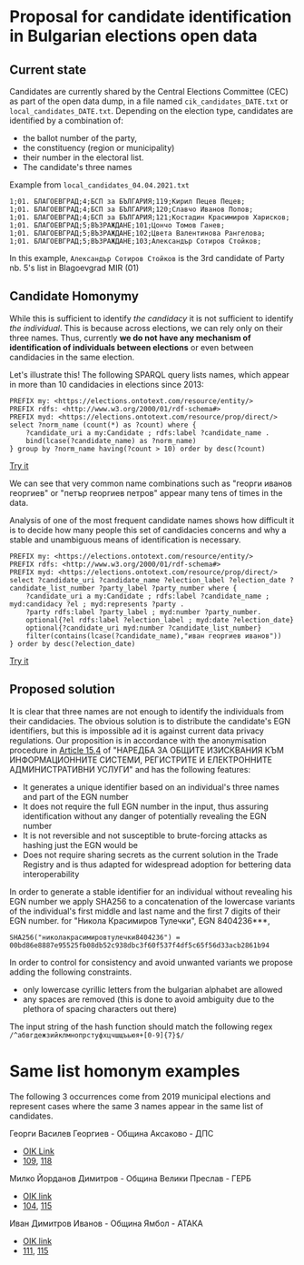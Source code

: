#  Proposal for candidate identification in Bulgarian elections open data 

## Current state

Candidates are currently shared by the Central Elections Committee (CEC) as part of the open data dump, in a file named `cik_candidates_DATE.txt` or `local_candidates_DATE.txt`. 
Depending on the election type, candidates are identified by a combination of: 
* the ballot number of the party,
* the constituency (region or municipality)
* their number in the electoral list.
* The candidate's three names

Example from `local_candidates_04.04.2021.txt`
```csv
1;01. БЛАГОЕВГРАД;4;БСП за БЪЛГАРИЯ;119;Кирил Пецев Пецев;
1;01. БЛАГОЕВГРАД;4;БСП за БЪЛГАРИЯ;120;Славчо Иванов Попов;
1;01. БЛАГОЕВГРАД;4;БСП за БЪЛГАРИЯ;121;Костадин Красимиров Харисков;
1;01. БЛАГОЕВГРАД;5;ВЪЗРАЖДАНЕ;101;Цончо Томов Ганев;
1;01. БЛАГОЕВГРАД;5;ВЪЗРАЖДАНЕ;102;Цвета Валентинова Рангелова;
1;01. БЛАГОЕВГРАД;5;ВЪЗРАЖДАНЕ;103;Александър Сотиров Стойков;
```

In this example, `Александър Сотиров Стойков` is the 3rd candidate of Party nb. 5's list in Blagoevgrad MIR (01)

## Candidate Homonymy

While this is sufficient to identify _the candidacy_ it is not sufficient to identify _the individual_. This is because across elections, we can rely only on their three names. Thus, currently **we do not have any mechanism of identification of individuals between elections** or even between candidacies in the same election.

Let's illustrate this! The following SPARQL query lists names, which appear in more than 10 candidacies in elections since 2013:

```sparql
PREFIX my: <https://elections.ontotext.com/resource/entity/>
PREFIX rdfs: <http://www.w3.org/2000/01/rdf-schema#>
PREFIX myd: <https://elections.ontotext.com/resource/prop/direct/>
select ?norm_name (count(*) as ?count) where { 
	?candidate_uri a my:Candidate ; rdfs:label ?candidate_name .
    bind(lcase(?candidate_name) as ?norm_name)
} group by ?norm_name having(?count > 10) order by desc(?count)
```
[Try it](https://elections.ontotext.com/sparql?name=&infer=true&sameAs=true&query=PREFIX%20my%3A%20%3Chttps%3A%2F%2Felections.ontotext.com%2Fresource%2Fentity%2F%3E%0APREFIX%20rdfs%3A%20%3Chttp%3A%2F%2Fwww.w3.org%2F2000%2F01%2Frdf-schema%23%3E%0APREFIX%20myd%3A%20%3Chttps%3A%2F%2Felections.ontotext.com%2Fresource%2Fprop%2Fdirect%2F%3E%0Aselect%20%3Fnorm_name%20(count(*)%20as%20%3Fcount)%20where%20%7B%20%0A%09%3Fcandidate_uri%20a%20my%3ACandidate%20%3B%20rdfs%3Alabel%20%3Fcandidate_name%20.%0A%20%20%20%20bind(lcase(%3Fcandidate_name)%20as%20%3Fnorm_name)%0A%7D%20group%20by%20%3Fnorm_name%20having(%3Fcount%20%3E%2010)%20order%20by%20desc(%3Fcount)&execute) 

We can see that very common name combinations such as "георги иванов георгиев" or "петър георгиев петров" appear many tens of times in the data.

Analysis of one of the most frequent candidate names shows how difficult it is to decide how many people this set of candidacies concerns and why a stable and unambiguous  means of identification is necessary. 

```sparql
PREFIX my: <https://elections.ontotext.com/resource/entity/>
PREFIX rdfs: <http://www.w3.org/2000/01/rdf-schema#>
PREFIX myd: <https://elections.ontotext.com/resource/prop/direct/>
select ?candidate_uri ?candidate_name ?election_label ?election_date ?candidate_list_number ?party_label ?party_number where { 
	?candidate_uri a my:Candidate ; rdfs:label ?candidate_name ; myd:candidacy ?el ; myd:represents ?party .
    ?party rdfs:label ?party_label ; myd:number ?party_number. 
    optional{?el rdfs:label ?election_label ; myd:date ?election_date}
    optional{?candidate_uri myd:number ?candidate_list_number}
    filter(contains(lcase(?candidate_name),"иван георгиев иванов"))
} order by desc(?election_date)
```
[Try it](https://elections.ontotext.com/sparql?name=%D0%A2%D1%8A%D1%80%D1%81%D1%8F%20%D0%9A%D0%B0%D0%BD%D0%B4%D0%B8%D0%B4%D0%B0%D1%82%20%D0%BF%D0%BE%20%D0%B8%D0%BC%D0%B5&infer=true&sameAs=true&query=%23%20%D0%A2%D1%8A%D1%80%D1%81%D1%8F%20%D0%9A%D0%B0%D0%BD%D0%B4%D0%B8%D0%B4%D0%B0%D1%82%D0%B8%20%D0%BF%D0%BE%20(%D1%87%D0%B0%D1%81%D1%82%20%D0%BE%D1%82)%20%D0%B8%D0%BC%D0%B5%D1%82%D0%BE%20%0A%0APREFIX%20my%3A%20%3Chttps%3A%2F%2Felections.ontotext.com%2Fresource%2Fentity%2F%3E%0APREFIX%20rdfs%3A%20%3Chttp%3A%2F%2Fwww.w3.org%2F2000%2F01%2Frdf-schema%23%3E%0APREFIX%20myd%3A%20%3Chttps%3A%2F%2Felections.ontotext.com%2Fresource%2Fprop%2Fdirect%2F%3E%0Aselect%20%3Fcandidate_uri%20%3Fcandidate_name%20%3Felection_label%20%3Felection_date%20%3Fcandidate_list_number%20%3Fparty_label%20%3Fparty_number%20where%20%7B%20%0A%09%3Fcandidate_uri%20a%20my%3ACandidate%20%3B%20rdfs%3Alabel%20%3Fcandidate_name%20%3B%20myd%3Acandidacy%20%3Fel%20%3B%20myd%3Arepresents%20%3Fparty%20.%0A%20%20%20%20%3Fparty%20rdfs%3Alabel%20%3Fparty_label%20%3B%20myd%3Anumber%20%3Fparty_number.%20%0A%20%20%20%20optional%7B%3Fel%20rdfs%3Alabel%20%3Felection_label%20%3B%20myd%3Adate%20%3Felection_date%7D%0A%20%20%20%20optional%7B%3Fcandidate_uri%20myd%3Anumber%20%3Fcandidate_list_number%7D%0A%20%20%20%20filter(contains(lcase(%3Fcandidate_name)%2C%22%D0%B8%D0%B2%D0%B0%D0%BD%20%D0%B3%D0%B5%D0%BE%D1%80%D0%B3%D0%B8%D0%B5%D0%B2%20%D0%B8%D0%B2%D0%B0%D0%BD%D0%BE%D0%B2%22))%0A%7D%20order%20by%20desc(%3Felection_date)&execute)

## Proposed solution

It is clear that three names are not enough to identify the individuals from their candidacies. The obvious solution is to distribute the candidate's EGN identifiers, but this is impossible ad it is against current data privacy regulations. 
Our proposition is in accordance with the anonymisation procedure in [Article 15,4](https://www.lex.bg/en/laws/ldoc/2136995819#i_19) of "НАРЕДБА ЗА ОБЩИТЕ ИЗИСКВАНИЯ КЪМ ИНФОРМАЦИОННИТЕ СИСТЕМИ, РЕГИСТРИТЕ И ЕЛЕКТРОННИТЕ АДМИНИСТРАТИВНИ УСЛУГИ" and has the following features:

* It generates a unique identifier based on an individual's three names and part of the EGN number
* It does not require the full EGN number in the input, thus assuring identification without any danger of potentially revealing the EGN number
* It is not reversible and not susceptible to brute-forcing attacks as hashing just the EGN would be
* Does not require sharing secrets as the current solution in the Trade Registry and is thus adapted for widespread adoption for bettering data interoperability

In order to generate a stable identifier for an individual without revealing his EGN number we apply SHA256 to a concatenation of the lowercase variants of the individual's first middle and last name and the first 7 digits of their EGN number. for "Никола Красимиров Тулечки",  EGN 8404236***, 

```SHA256("николакрасимировтулечки8404236") = 00bd86e8887e95525fb08db52c938dbc3f60f537f4df5c65f56d33acb2861b94```    

In order to control for consistency and avoid unwanted variants we propose adding the following constraints.
* only lowercase cyrillic letters from the bulgarian alphabet are allowed
* any spaces are removed (this is done to avoid ambiguity due to the plethora of spacing characters out there)

The input string of the hash function should match the following regex
`/^абвгдежзийклмнопрстуфхцчшщъьюя+[0-9]{7}$/`

# Same list homonym examples 

The following 3 occurrences come from 2019 municipal elections and represent cases where the same 3 nаmes appear in the same list of candidates.

Георги Василев Георгиев - Община Аксаково - ДПС

* [OIK Link](https://oik0302.cik.bg/mi2019/registers/candidates?t=2)
* [109](https://elections.ontotext.com/resource/candidate/mi2019/os/0302/55/109), [118](https://elections.ontotext.com/resource/candidate/mi2019/os/0302/55/118)

Милко Йорданов Димитров - Община Велики Преслав - ГЕРБ 

* [OIK link](https://oik2723.cik.bg/mi2019/registers/candidates?t=2)
* [104](https://elections.ontotext.com/resource/candidate/mi2019/os/2723/43/115), [115](https://elections.ontotext.com/resource/candidate/mi2019/os/2723/43/104)

Иван Димитров Иванов - Община Ямбол - АТАКА 

* [OIK link](https://oik2826.cik.bg/mi2019/registers/candidates?t=2)
* [111](https://elections.ontotext.com/resource/candidate/mi2019/os/2826/4/111), [115](https://elections.ontotext.com/resource/candidate/mi2019/os/2826/4/115) 






